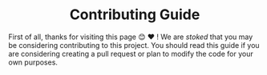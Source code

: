 <div align="center">
  <center><h1 align="center">Contributing Guide</h1></center>
</div>

First of all, thanks for visiting this page 😊 ❤️ ! We are *stoked* that you may be considering contributing to this project. You should read this guide if you are considering creating a pull request or plan to modify the code for your own purposes.
